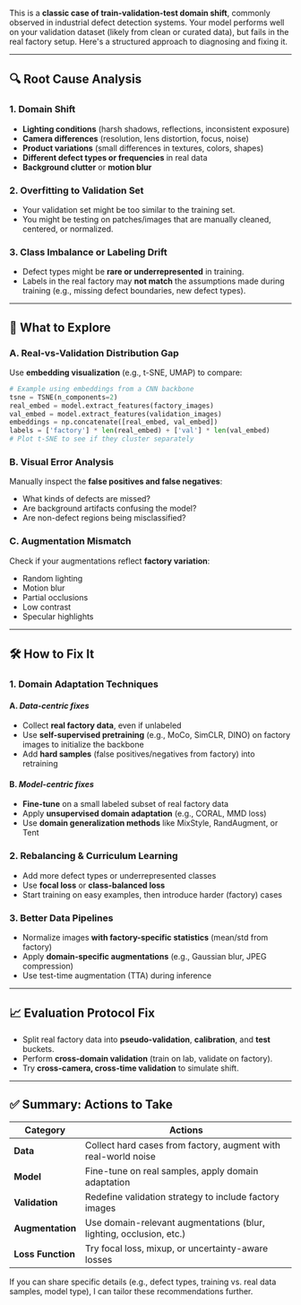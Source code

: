 This is a **classic case of train-validation-test domain shift**, commonly observed in industrial defect detection systems. Your model performs well on your validation dataset (likely from clean or curated data), but fails in the real factory setup. Here's a structured approach to diagnosing and fixing it.

---

## 🔍 Root Cause Analysis

### 1. **Domain Shift**

* **Lighting conditions** (harsh shadows, reflections, inconsistent exposure)
* **Camera differences** (resolution, lens distortion, focus, noise)
* **Product variations** (small differences in textures, colors, shapes)
* **Different defect types or frequencies** in real data
* **Background clutter** or **motion blur**

### 2. **Overfitting to Validation Set**

* Your validation set might be too similar to the training set.
* You might be testing on patches/images that are manually cleaned, centered, or normalized.

### 3. **Class Imbalance or Labeling Drift**

* Defect types might be **rare or underrepresented** in training.
* Labels in the real factory may **not match** the assumptions made during training (e.g., missing defect boundaries, new defect types).

---

## 🧪 What to Explore

### A. **Real-vs-Validation Distribution Gap**

Use **embedding visualization** (e.g., t-SNE, UMAP) to compare:

```python
# Example using embeddings from a CNN backbone
tsne = TSNE(n_components=2)
real_embed = model.extract_features(factory_images)
val_embed = model.extract_features(validation_images)
embeddings = np.concatenate([real_embed, val_embed])
labels = ['factory'] * len(real_embed) + ['val'] * len(val_embed)
# Plot t-SNE to see if they cluster separately
```

### B. **Visual Error Analysis**

Manually inspect the **false positives and false negatives**:

* What kinds of defects are missed?
* Are background artifacts confusing the model?
* Are non-defect regions being misclassified?

### C. **Augmentation Mismatch**

Check if your augmentations reflect **factory variation**:

* Random lighting
* Motion blur
* Partial occlusions
* Low contrast
* Specular highlights

---

## 🛠️ How to Fix It

### 1. **Domain Adaptation Techniques**

#### A. *Data-centric fixes*

* Collect **real factory data**, even if unlabeled
* Use **self-supervised pretraining** (e.g., MoCo, SimCLR, DINO) on factory images to initialize the backbone
* Add **hard samples** (false positives/negatives from factory) into retraining

#### B. *Model-centric fixes*

* **Fine-tune** on a small labeled subset of real factory data
* Apply **unsupervised domain adaptation** (e.g., CORAL, MMD loss)
* Use **domain generalization methods** like MixStyle, RandAugment, or Tent

### 2. **Rebalancing & Curriculum Learning**

* Add more defect types or underrepresented classes
* Use **focal loss** or **class-balanced loss**
* Start training on easy examples, then introduce harder (factory) cases

### 3. **Better Data Pipelines**

* Normalize images **with factory-specific statistics** (mean/std from factory)
* Apply **domain-specific augmentations** (e.g., Gaussian blur, JPEG compression)
* Use test-time augmentation (TTA) during inference

---

## 📈 Evaluation Protocol Fix

* Split real factory data into **pseudo-validation**, **calibration**, and **test** buckets.
* Perform **cross-domain validation** (train on lab, validate on factory).
* Try **cross-camera, cross-time validation** to simulate shift.

---

## ✅ Summary: Actions to Take

| Category          | Actions                                                             |
| ----------------- | ------------------------------------------------------------------- |
| **Data**          | Collect hard cases from factory, augment with real-world noise      |
| **Model**         | Fine-tune on real samples, apply domain adaptation                  |
| **Validation**    | Redefine validation strategy to include factory images              |
| **Augmentation**  | Use domain-relevant augmentations (blur, lighting, occlusion, etc.) |
| **Loss Function** | Try focal loss, mixup, or uncertainty-aware losses                  |

If you can share specific details (e.g., defect types, training vs. real data samples, model type), I can tailor these recommendations further.
